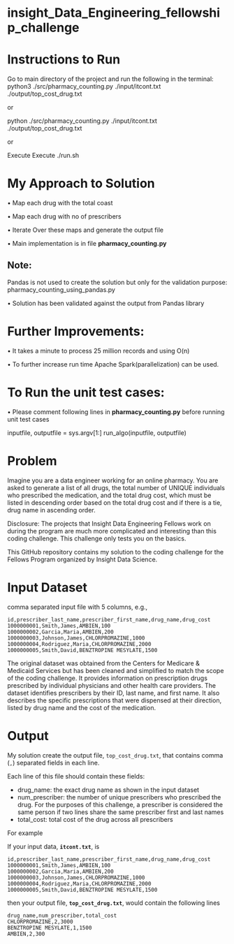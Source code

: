# insight_Data_Engineering_fellowship_challenge

# Instructions to Run

Go to main directory of the project and run the following in the terminal:
python3 ./src/pharmacy_counting.py ./input/itcont.txt ./output/top_cost_drug.txt

or

python ./src/pharmacy_counting.py ./input/itcont.txt ./output/top_cost_drug.txt

or 

Execute Execute ./run.sh

# My Approach to Solution

• Map each drug with the total coast

• Map each drug with no of prescribers

• Iterate Over these maps and generate the output file

• Main implementation is in file **pharmacy_counting.py**

## Note:
Pandas is not used to create the solution but only for the validation purpose: 
pharmacy_counting_using_pandas.py

• Solution has been validated against the output from Pandas library

# Further Improvements:

• It takes a minute to process 25 million records and using O(n)

• To further increase run time Apache Spark(parallelization) can be used.

# To Run the unit test cases:

• Please comment following lines in **pharmacy_counting.py** before running unit test cases

inputfile, outputfile = sys.argv[1:]
run_algo(inputfile, outputfile)

# Problem
Imagine you are a data engineer working for an online pharmacy. You are asked to generate a list of all drugs, the total number of UNIQUE individuals who prescribed the medication, and the total drug cost, which must be listed in descending order based on the total drug cost and if there is a tie, drug name in ascending order.

Disclosure: The projects that Insight Data Engineering Fellows work on during the program are much more complicated and interesting than this coding challenge. This challenge only tests you on the basics.

This GitHub repository contains my solution to the coding challenge for the Fellows Program organized by Insight Data Science.

# Input Dataset

comma separated input file with 5 columns, e.g.,

```
id,prescriber_last_name,prescriber_first_name,drug_name,drug_cost
1000000001,Smith,James,AMBIEN,100
1000000002,Garcia,Maria,AMBIEN,200
1000000003,Johnson,James,CHLORPROMAZINE,1000
1000000004,Rodriguez,Maria,CHLORPROMAZINE,2000
1000000005,Smith,David,BENZTROPINE MESYLATE,1500
```

The original dataset was obtained from the Centers for Medicare & Medicaid Services but has been cleaned and simplified to match the scope of the coding challenge. It provides information on prescription drugs prescribed by individual physicians and other health care providers. The dataset identifies prescribers by their ID, last name, and first name.  It also describes the specific prescriptions that were dispensed at their direction, listed by drug name and the cost of the medication. 

# Output 

My solution create the output file, `top_cost_drug.txt`, that contains comma (`,`) separated fields in each line.

Each line of this file should contain these fields:
* drug_name: the exact drug name as shown in the input dataset
* num_prescriber: the number of unique prescribers who prescribed the drug. For the purposes of this challenge, a prescriber is considered the same person if two lines share the same prescriber first and last names
* total_cost: total cost of the drug across all prescribers

For example

If your input data, **`itcont.txt`**, is
```
id,prescriber_last_name,prescriber_first_name,drug_name,drug_cost
1000000001,Smith,James,AMBIEN,100
1000000002,Garcia,Maria,AMBIEN,200
1000000003,Johnson,James,CHLORPROMAZINE,1000
1000000004,Rodriguez,Maria,CHLORPROMAZINE,2000
1000000005,Smith,David,BENZTROPINE MESYLATE,1500
```

then your output file, **`top_cost_drug.txt`**, would contain the following lines
```
drug_name,num_prescriber,total_cost
CHLORPROMAZINE,2,3000
BENZTROPINE MESYLATE,1,1500
AMBIEN,2,300
```

